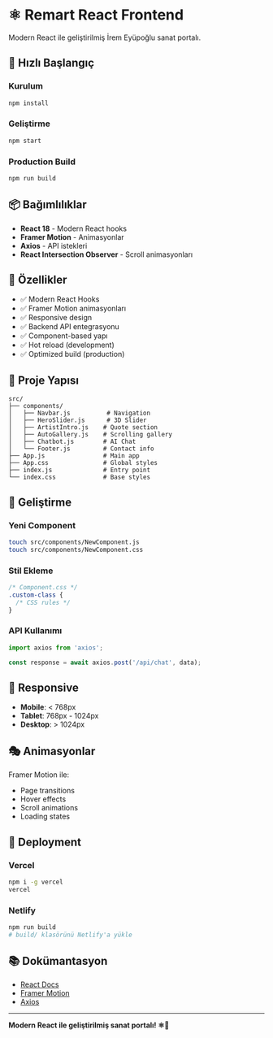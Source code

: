 # ⚛️ Remart React Frontend

Modern React ile geliştirilmiş İrem Eyüpoğlu sanat portalı.

## 🚀 Hızlı Başlangıç

### Kurulum
```bash
npm install
```

### Geliştirme
```bash
npm start
```

### Production Build
```bash
npm run build
```

## 📦 Bağımlılıklar

- **React 18** - Modern React hooks
- **Framer Motion** - Animasyonlar
- **Axios** - API istekleri
- **React Intersection Observer** - Scroll animasyonları

## 🎨 Özellikler

- ✅ Modern React Hooks
- ✅ Framer Motion animasyonları
- ✅ Responsive design
- ✅ Backend API entegrasyonu
- ✅ Component-based yapı
- ✅ Hot reload (development)
- ✅ Optimized build (production)

## 📁 Proje Yapısı

```
src/
├── components/
│   ├── Navbar.js          # Navigation
│   ├── HeroSlider.js      # 3D Slider
│   ├── ArtistIntro.js    # Quote section
│   ├── AutoGallery.js    # Scrolling gallery
│   ├── Chatbot.js        # AI Chat
│   └── Footer.js         # Contact info
├── App.js                # Main app
├── App.css               # Global styles
├── index.js              # Entry point
└── index.css             # Base styles
```

## 🔧 Geliştirme

### Yeni Component
```bash
touch src/components/NewComponent.js
touch src/components/NewComponent.css
```

### Stil Ekleme
```css
/* Component.css */
.custom-class {
  /* CSS rules */
}
```

### API Kullanımı
```javascript
import axios from 'axios';

const response = await axios.post('/api/chat', data);
```

## 📱 Responsive

- **Mobile**: < 768px
- **Tablet**: 768px - 1024px  
- **Desktop**: > 1024px

## 🎭 Animasyonlar

Framer Motion ile:
- Page transitions
- Hover effects
- Scroll animations
- Loading states

## 🚀 Deployment

### Vercel
```bash
npm i -g vercel
vercel
```

### Netlify
```bash
npm run build
# build/ klasörünü Netlify'a yükle
```

## 📚 Dokümantasyon

- [React Docs](https://react.dev/)
- [Framer Motion](https://www.framer.com/motion/)
- [Axios](https://axios-http.com/)

---

**Modern React ile geliştirilmiş sanat portalı! ⚛️🎨**












